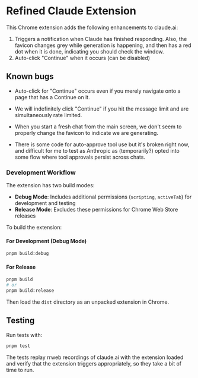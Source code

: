 # Refined Claude Extension

This Chrome extension adds the following enhancements to claude.ai:

1. Triggers a notification when Claude has finished responding. Also, the
   favicon changes grey while generation is happening, and then has a red dot
   when it is done, indicating you should check the window.
2. Auto-click "Continue" when it occurs (can be disabled)

## Known bugs

- Auto-click for "Continue" occurs even if you merely navigate onto a page
  that has a Continue on it.

- We will indefinitely click "Continue" if you hit the message limit and are
  simultaneously rate limited.

- When you start a fresh chat from the main screen, we don't seem to properly
  change the favicon to indicate we are generating.

- There is some code for auto-approve tool use but it's broken right now, and
  difficult for me to test as Anthropic as (temporarily?) opted into some flow
  where tool approvals persist across chats.

### Development Workflow

The extension has two build modes:

- **Debug Mode**: Includes additional permissions (`scripting`, `activeTab`) for development and testing
- **Release Mode**: Excludes these permissions for Chrome Web Store releases

To build the extension:

#### For Development (Debug Mode)

```bash
pnpm build:debug
```

#### For Release

```bash
pnpm build
# or
pnpm build:release
```

Then load the `dist` directory as an unpacked extension in Chrome.

## Testing

Run tests with:

```bash
pnpm test
```

The tests replay rrweb recordings of claude.ai with the extension loaded and verify that
the extension triggers appropriately, so they take a bit of time to run.
